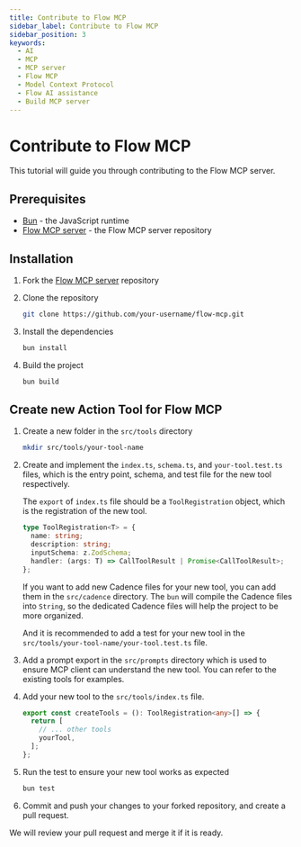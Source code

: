 ```yaml
---
title: Contribute to Flow MCP
sidebar_label: Contribute to Flow MCP
sidebar_position: 3
keywords:
  - AI
  - MCP
  - MCP server
  - Flow MCP
  - Model Context Protocol
  - Flow AI assistance
  - Build MCP server
---
```


# Contribute to Flow MCP

This tutorial will guide you through contributing to the Flow MCP server.

## Prerequisites

- [Bun] - the JavaScript runtime
- [Flow MCP server] - the Flow MCP server repository

## Installation

1. Fork the [Flow MCP server] repository

2. Clone the repository

    ```bash
    git clone https://github.com/your-username/flow-mcp.git
    ```

3. Install the dependencies

    ```bash
    bun install
    ```

4. Build the project

    ```bash
    bun build
    ```

## Create new Action Tool for Flow MCP

1. Create a new folder in the `src/tools` directory

    ```bash
    mkdir src/tools/your-tool-name
    ```

2. Create and implement the `index.ts`, `schema.ts`, and `your-tool.test.ts` files, which is the entry point, schema, and test file for the new tool respectively.

    The `export` of `index.ts` file should be a `ToolRegistration` object, which is the registration of the new tool.

    ```ts
    type ToolRegistration<T> = {
      name: string;
      description: string;
      inputSchema: z.ZodSchema;
      handler: (args: T) => CallToolResult | Promise<CallToolResult>;
    };
    ```

    If you want to add new Cadence files for your new tool, you can add them in the `src/cadence` directory. The `bun` will compile the Cadence files into `String`, so the dedicated Cadence files will help the project to be more organized.

    And it is recommended to add a test for your new tool in the `src/tools/your-tool-name/your-tool.test.ts` file.

3. Add a prompt export in the `src/prompts` directory which is used to ensure MCP client can understand the new tool. You can refer to the existing tools for examples.

4. Add your new tool to the `src/tools/index.ts` file.

    ```ts
    export const createTools = (): ToolRegistration<any>[] => {
      return [
        // ... other tools
        yourTool,
      ];
    };
    ```

5. Run the test to ensure your new tool works as expected

    ```bash
    bun test
    ```

6. Commit and push your changes to your forked repository, and create a pull request.

We will review your pull request and merge it if it is ready.

[Flow MCP server]: https://github.com/outblock/flow-mcp
[Bun]: https://bun.sh/
[Model Context Protocol (MCP)]: https://modelcontextprotocol.io/introduction

